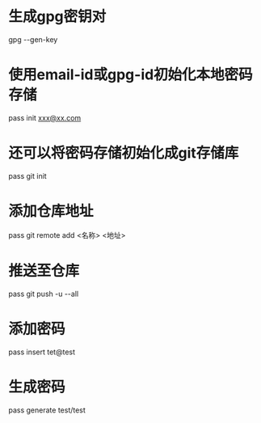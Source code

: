 # 生成gpg密钥对
gpg --gen-key    

# 使用email-id或gpg-id初始化本地密码存储
pass init xxx@xx.com

# 还可以将密码存储初始化成git存储库
pass git init

# 添加仓库地址
pass git remote add <名称> <地址>

# 推送至仓库
pass git push -u --all

# 添加密码
pass insert tet@test

# 生成密码
pass generate test/test

